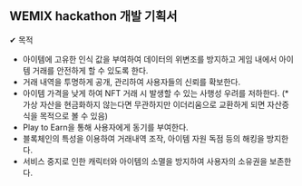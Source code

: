 ## WEMIX hackathon 개발 기획서

✔ 목적
- 아이템에 고유한 인식 값을 부여하여 데이터의 위변조를 방지하고 게임 내에서 아이템 거래를 안전하게 할 수 있도록 한다.
- 거래 내역을 투명하게 공개, 관리하여 사용자들의 신뢰를 확보한다.
- 아이템 가격을 낮게 하여 NFT 거래 시 발생할 수 있는 사행성 우려를 저하한다. 
(* 가상 자산을 현금화하지 않는다면 무관하지만 이더리움으로 교환하게 되면 자산증식을 목적으로 볼 수 있음)	
- Play to Earn을 통해 사용자에게 동기를 부여한다.
- 블록체인의 특성을 이용하여 거래내역 조작, 아이템 자원 독점 등의 해킹을 방지한다. 
- 서비스 중지로 인한 캐릭터와 아이템의 소멸을 방지하여 사용자의 소유권을 보존한다.

